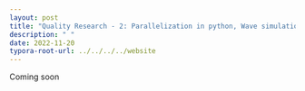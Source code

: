 ```yaml
---
layout: post
title: "Quality Research - 2: Parallelization in python, Wave simulation and Managing meetings."
description: " "
date: 2022-11-20
typora-root-url: ../../../../website
---
```


Coming soon
